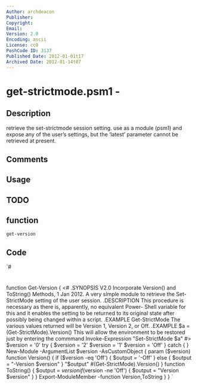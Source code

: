 ```yaml
---
Author: archdeacon
Publisher: 
Copyright: 
Email: 
Version: 2.0
Encoding: ascii
License: cc0
PoshCode ID: 3137
Published Date: 2012-01-01t17
Archived Date: 2012-01-14t07
---
```


# get-strictmode.psm1 - 

## Description

retrieve the set-strictmode session setting. use as a module (psm1) and expose any of the user’s settings, but the ‘latest’ parameter cannot be retrieved at present.

## Comments



## Usage



## TODO



## function

`get-version`

## Code

`#
 #
 function Get-Version {
 <#
 .SYNOPSIS
 V2.0 Incorporate Version() and ToString() Methods, 1 Jan 2012.
 A very simple module to retrieve the Set-StrictMode setting of the user 
 session.
 .DESCRIPTION
 This procedure is necessary as there is, apparently, no equivalent Power-
 Shell variable for this and it enables the setting to be returned to its 
 original state after possibly being changed within a script.
 .EXAMPLE
 Get-StrictMode
 The various values returned will be Version 1, Version 2, or Off.
 .EXAMPLE
 $a = (Get-StrictMode).Version()
 This will allow the environment to be restored just by entering the commmand
 Invoke-Expression "Set-StrictMode $a"
 #>
    $version = '0'
    try {
       $version = '2'
       $version = '1'
       $version = 'Off'
    }
    catch {
    }
    New-Module -ArgumentList $version -AsCustomObject {
       param ($version)
       function Version() {
          if ($version -eq 'Off') {
             $output = '-Off'
          }
          else {
             $output = "-Version $version"
          }
          "$output"                #(Get-StrictMode).Version()
       }
       function ToString() {
          $output = $version
          if ($version -ne 'Off') {
             $output = "Version $version"
          }
       }
       Export-ModuleMember -function Version,ToString 
    }
 }
`


